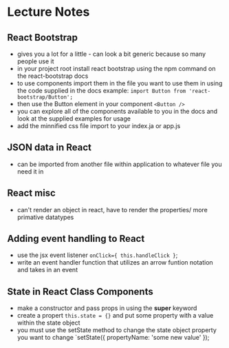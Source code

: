 # Lecture Notes

## React Bootstrap
- gives you a lot for a little - can look a bit generic because so many people use it
- in your project root install react bootstrap using the npm command on the react-bootstrap docs
- to use components import them in the file you want to use them in using the code supplied in the docs example: `import Button from 'react-bootstrap/Button';`
- then use the Button element in your component `<Button />`
- you can explore all of the components available to you in the docs and look at the supplied examples for usage
- add the minnified css file import to your index.ja or app.js

## JSON data in React
- can be imported from another file within application to whatever file you need it in

## React misc
- can't render an object in react, have to render the properties/ more primative datatypes 

## Adding event handling to React
- use the jsx event listener `onClick={ this.handleClick }`;
- write an event handler function that utilizes an arrow funtion notation and takes in an event

## State in React Class Components
- make a constructor and pass props in using the **super** keyword
- create a propert `this.state = {}` and put some property with a value within the state object
- you must use the setState method to change the state object property you want to change `setState({ propertyName: 'some new value' });